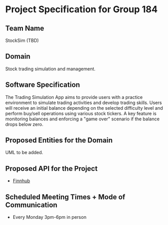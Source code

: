 # Project Specification for Group 184

## Team Name

StockSim (TBD)

## Domain

Stock trading simulation and management.

## Software Specification

The Trading Simulation App aims to provide users with a practice environment to simulate trading activities and develop trading skills. Users will receive an initial balance depending on the selected difficulty level and perform buy/sell operations using various stock tickers. A key feature is monitoring balances and enforcing a "game over" scenario if the balance drops below zero.

## Proposed Entities for the Domain

UML to be added.

## Proposed API for the Project

- [Finnhub](https://finnhub.io/)

## Scheduled Meeting Times + Mode of Communication

- Every Monday 3pm-6pm in person
